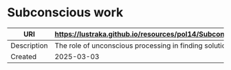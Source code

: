 # Subconscious work

URI|https://lustraka.github.io/resources/pol14/SubconsciousWork
-|-
Description|The role of unconscious processing in finding solutions.
Created|2025-03-03

